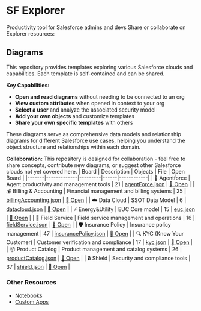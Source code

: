 # SF Explorer

Productivity tool for Salesforce admins and devs
Share or collaborate on Explorer resources:

## Diagrams

This repository provides templates exploring various Salesforce clouds and capabilities. Each template is self-contained and can be shared.

**Key Capabilities:**
- **Open and read diagrams** without needing to be connected to an org
- **View custom attributes** when opened in context to your org
- **Select a user** and analyze the associated security model
- **Add your own objects** and customize templates
- **Share your own specific templates** with others

These diagrams serve as comprehensive data models and relationship diagrams for different Salesforce use cases, helping you understand the object structure and relationships within each domain.

**Collaboration:** This repository is designed for collaboration - feel free to share concepts, contribute new diagrams, or suggest other Salesforce clouds not yet covered here.
| Board | Description | Objects | File | Open Board |
|-------|-------------|---------|------|------------|
| 🤖 Agentforce | Agent productivity and management tools | 21 | [agentForce.json](./Boards/agentForce.json) | [🔗 Open](https://app.sf-explorer.com/well-architected.html#sfe.erd?template=agentForce) |
| 💰 Billing & Accounting | Financial management and billing systems | 25 | [billingAccounting.json](./Boards/billingAccounting.json) | [🔗 Open](https://app.sf-explorer.com/well-architected.html#sfe.erd?template=billingAccounting) |
| ☁️ Data Cloud | SSOT Data Model | 6 | [datacloud.json](./Boards/datacloud.json) | [🔗 Open](https://app.sf-explorer.com/well-architected.html#sfe.erd?template=datacloud) |
| ⚡ Energy&Utility | EUC Core model | 15 | [euc.json](./Boards/euc.json) | [🔗 Open](https://app.sf-explorer.com/well-architected.html#sfe.erd?template=euc) |
| 🔧 Field Service | Field service management and operations | 16 | [fieldService.json](./Boards/fieldService.json) | [🔗 Open](https://app.sf-explorer.com/well-architected.html#sfe.erd?template=fieldService) |
| 🛡️ Insurance Policy | Insurance policy management | 47 | [insurancePolicy.json](./Boards/insurancePolicy.json) | [🔗 Open](https://app.sf-explorer.com/well-architected.html#sfe.erd?template=insurancePolicy) |
| 🔍 KYC (Know Your Customer) | Customer verification and compliance | 17 | [kyc.json](./Boards/kyc.json) | [🔗 Open](https://app.sf-explorer.com/well-architected.html#sfe.erd?template=kyc) |
| 📦 Product Catalog | Product management and catalog systems | 26 | [productCatalog.json](./Boards/productCatalog.json) | [🔗 Open](https://app.sf-explorer.com/well-architected.html#sfe.erd?template=productCatalog) |
| 🔒 Shield | Security and compliance tools | 37 | [shield.json](./Boards/shield.json) | [🔗 Open](https://app.sf-explorer.com/well-architected.html#sfe.erd?template=shield) |


### Other Resources

* [Notebooks](./Notebooks/)
* [Custom Apps](./CustomApps/)
